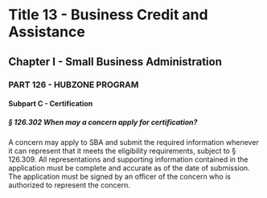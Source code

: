 
# Title 13 - Business Credit and Assistance
## Chapter I - Small Business Administration
### PART 126 - HUBZONE PROGRAM
#### Subpart C - Certification
##### § 126.302 When may a concern apply for certification?

A concern may apply to SBA and submit the required information whenever it can represent that it meets the eligibility requirements, subject to § 126.309. All representations and supporting information contained in the application must be complete and accurate as of the date of submission. The application must be signed by an officer of the concern who is authorized to represent the concern.
